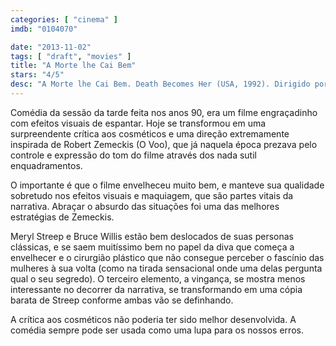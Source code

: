 ```yaml
---
categories: [ "cinema" ]
imdb: "0104070"

date: "2013-11-02"
tags: [ "draft", "movies" ]
title: "A Morte lhe Cai Bem"
stars: "4/5"
desc: "A Morte lhe Cai Bem. Death Becomes Her (USA, 1992). Dirigido por Robert Zemeckis. Escrito por Martin Donovan, David Koepp. Com Meryl Streep, Bruce Willis, Goldie Hawn, Isabella Rossellini, Ian Ogilvy, Adam Storke, Nancy Fish, Alaina Reed-Hall, Michelle Johnson."
---
```

Comédia da sessão da tarde feita nos anos 90, era um filme engraçadinho com efeitos visuais de espantar. Hoje se transformou em uma surpreendente crítica aos cosméticos e uma direção extremamente inspirada de Robert Zemeckis (O Voo), que já naquela época prezava pelo controle e expressão do tom do filme através dos nada sutil enquadramentos.

O importante é que o filme envelheceu muito bem, e manteve sua qualidade sobretudo nos efeitos visuais e maquiagem, que são partes vitais da narrativa. Abraçar o absurdo das situações foi uma das melhores estratégias de Zemeckis.

Meryl Streep e Bruce Willis estão bem deslocados de suas personas clássicas, e se saem muitíssimo bem no papel da diva que começa a envelhecer e o cirurgião plástico que não consegue perceber o fascínio das mulheres à sua volta (como na tirada sensacional onde uma delas pergunta qual o seu segredo). O terceiro elemento, a vingança, se mostra menos interessante no decorrer da narrativa, se transformando em uma cópia barata de Streep conforme ambas vão se definhando.

A crítica aos cosméticos não poderia ter sido melhor desenvolvida. A comédia sempre pode ser usada como uma lupa para os nossos erros.


